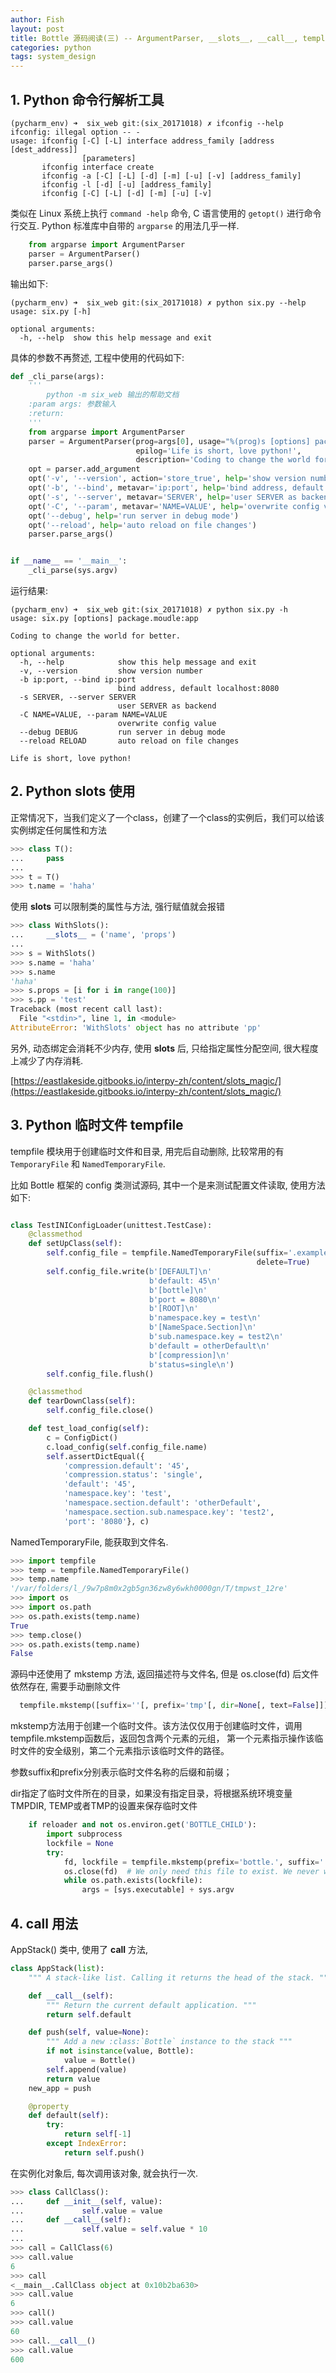 ```yaml
---
author: Fish
layout: post
title: Bottle 源码阅读(三) -- ArgumentParser, __slots__, __call__, templefile 模块使用
categories: python
tags: system_design
---
```



## 1. Python 命令行解析工具

```shell
(pycharm_env) ➜  six_web git:(six_20171018) ✗ ifconfig --help
ifconfig: illegal option -- -
usage: ifconfig [-C] [-L] interface address_family [address [dest_address]]
                [parameters]
       ifconfig interface create
       ifconfig -a [-C] [-L] [-d] [-m] [-u] [-v] [address_family]
       ifconfig -l [-d] [-u] [address_family]
       ifconfig [-C] [-L] [-d] [-m] [-u] [-v]

```

类似在 Linux 系统上执行 `command -help` 命令, C 语言使用的 `getopt()` 进行命令行交互. Python 标准库中自带的 `argparse` 的用法几乎一样.

<!--more-->

```python
    from argparse import ArgumentParser
    parser = ArgumentParser()
    parser.parse_args()
```

输出如下:

```shell
(pycharm_env) ➜  six_web git:(six_20171018) ✗ python six.py --help
usage: six.py [-h]

optional arguments:
  -h, --help  show this help message and exit
```

具体的参数不再赘述, 工程中使用的代码如下:

```python
def _cli_parse(args):
    '''
        python -m six_web 输出的帮助文档
    :param args: 参数输入
    :return:
    '''
    from argparse import ArgumentParser
    parser = ArgumentParser(prog=args[0], usage="%(prog)s [options] package.moudle:app",
                            epilog='Life is short, love python!',
                            description='Coding to change the world for better.')
    opt = parser.add_argument
    opt('-v', '--version', action='store_true', help='show version number')
    opt('-b', '--bind', metavar='ip:port', help='bind address, default localhost:8080')
    opt('-s', '--server', metavar='SERVER', help='user SERVER as backend')
    opt('-C', '--param', metavar='NAME=VALUE', help='overwrite config value')
    opt('--debug', help='run server in debug mode')
    opt('--reload', help='auto reload on file changes')
    parser.parse_args()


if __name__ == '__main__':
    _cli_parse(sys.argv)

```

运行结果:

```shell
(pycharm_env) ➜  six_web git:(six_20171018) ✗ python six.py -h
usage: six.py [options] package.moudle:app

Coding to change the world for better.

optional arguments:
  -h, --help            show this help message and exit
  -v, --version         show version number
  -b ip:port, --bind ip:port
                        bind address, default localhost:8080
  -s SERVER, --server SERVER
                        user SERVER as backend
  -C NAME=VALUE, --param NAME=VALUE
                        overwrite config value
  --debug DEBUG         run server in debug mode
  --reload RELOAD       auto reload on file changes

Life is short, love python!
```


## 2. Python __slots__  使用

正常情况下，当我们定义了一个class，创建了一个class的实例后，我们可以给该实例绑定任何属性和方法

```python
>>> class T():
...     pass
...
>>> t = T()
>>> t.name = 'haha'
```

使用 __slots__ 可以限制类的属性与方法, 强行赋值就会报错

```python
>>> class WithSlots():
...     __slots__ = ('name', 'props')
...
>>> s = WithSlots()
>>> s.name = 'haha'
>>> s.name
'haha'
>>> s.props = [i for i in range(100)]
>>> s.pp = 'test'
Traceback (most recent call last):
  File "<stdin>", line 1, in <module>
AttributeError: 'WithSlots' object has no attribute 'pp'
```

另外, 动态绑定会消耗不少内存, 使用 __slots__ 后, 只给指定属性分配空间, 很大程度上减少了内存消耗.

[https://eastlakeside.gitbooks.io/interpy-zh/content/slots_magic/](https://eastlakeside.gitbooks.io/interpy-zh/content/slots_magic/)



## 3. Python 临时文件 tempfile

tempfile 模块用于创建临时文件和目录, 用完后自动删除, 比较常用的有 `TemporaryFile` 和 `NamedTemporaryFile`.

比如 Bottle 框架的 config 类测试源码, 其中一个是来测试配置文件读取, 使用方法如下:

```python

class TestINIConfigLoader(unittest.TestCase):
    @classmethod
    def setUpClass(self):
        self.config_file = tempfile.NamedTemporaryFile(suffix='.example.ini',
                                                       delete=True)
        self.config_file.write(b'[DEFAULT]\n'
                               b'default: 45\n'
                               b'[bottle]\n'
                               b'port = 8080\n'
                               b'[ROOT]\n'
                               b'namespace.key = test\n'
                               b'[NameSpace.Section]\n'
                               b'sub.namespace.key = test2\n'
                               b'default = otherDefault\n'
                               b'[compression]\n'
                               b'status=single\n')
        self.config_file.flush()

    @classmethod
    def tearDownClass(self):
        self.config_file.close()

    def test_load_config(self):
        c = ConfigDict()
        c.load_config(self.config_file.name)
        self.assertDictEqual({
            'compression.default': '45',
            'compression.status': 'single',
            'default': '45',
            'namespace.key': 'test',
            'namespace.section.default': 'otherDefault',
            'namespace.section.sub.namespace.key': 'test2',
            'port': '8080'}, c)
```

NamedTemporaryFile, 能获取到文件名.

```python
>>> import tempfile
>>> temp = tempfile.NamedTemporaryFile()
>>> temp.name
'/var/folders/l_/9w7p8m0x2gb5gn36zw8y6wkh0000gn/T/tmpwst_12re'
>>> import os
>>> import os.path
>>> os.path.exists(temp.name)
True
>>> temp.close()
>>> os.path.exists(temp.name)
False
```

源码中还使用了 mkstemp 方法, 返回描述符与文件名, 但是 os.close(fd) 后文件依然存在, 需要手动删除文件

```python
  tempfile.mkstemp([suffix=''[, prefix='tmp'[, dir=None[, text=False]]]])
```

mkstemp方法用于创建一个临时文件。该方法仅仅用于创建临时文件，调用tempfile.mkstemp函数后，返回包含两个元素的元组，
第一个元素指示操作该临时文件的安全级别，第二个元素指示该临时文件的路径。

参数suffix和prefix分别表示临时文件名称的后缀和前缀；

dir指定了临时文件所在的目录，如果没有指定目录，将根据系统环境变量TMPDIR, TEMP或者TMP的设置来保存临时文件


```python
    if reloader and not os.environ.get('BOTTLE_CHILD'):
        import subprocess
        lockfile = None
        try:
            fd, lockfile = tempfile.mkstemp(prefix='bottle.', suffix='.lock')
            os.close(fd)  # We only need this file to exist. We never write to it
            while os.path.exists(lockfile):
                args = [sys.executable] + sys.argv
```

## 4. __call__ 用法

AppStack() 类中, 使用了 __call__ 方法, 

```python
class AppStack(list):
    """ A stack-like list. Calling it returns the head of the stack. """

    def __call__(self):
        """ Return the current default application. """
        return self.default

    def push(self, value=None):
        """ Add a new :class:`Bottle` instance to the stack """
        if not isinstance(value, Bottle):
            value = Bottle()
        self.append(value)
        return value
    new_app = push

    @property
    def default(self):
        try:
            return self[-1]
        except IndexError:
            return self.push()
```

在实例化对象后, 每次调用该对象, 就会执行一次.


```python
>>> class CallClass():
...     def __init__(self, value):
...             self.value = value
...     def __call__(self):
...             self.value = self.value * 10
...
>>> call = CallClass(6)
>>> call.value
6
>>> call
<__main__.CallClass object at 0x10b2ba630>
>>> call.value
6
>>> call()
>>> call.value
60
>>> call.__call__()
>>> call.value
600
```